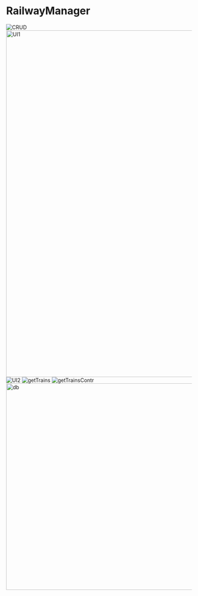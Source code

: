 # RailwayManager
![CRUD](https://github.com/cosminmartin/RailwayManager/assets/47862989/ff992e07-a995-4012-8b1d-6e65b9406879)
<img width="938" alt="UI1" src="https://github.com/cosminmartin/RailwayManager/assets/47862989/f23f00fa-455c-4937-93a1-1c729f9fc72f">
![UI2](https://github.com/cosminmartin/RailwayManager/assets/47862989/0582f147-2206-4919-9b02-8761a2984fe7)
![getTrains](https://github.com/cosminmartin/RailwayManager/assets/47862989/0505ffb7-5784-43f6-ba23-09b54496f5ff)
![getTrainsContr](https://github.com/cosminmartin/RailwayManager/assets/47862989/8d952d8b-90c2-4d84-bcdd-a7e47b0e99a1)
<img width="559" alt="db" src="https://github.com/cosminmartin/RailwayManager/assets/47862989/9a0e9af9-3717-4759-87f4-3bd64b2290b9">
